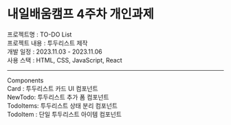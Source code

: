 # 내일배움캠프 4주차 개인과제
프로젝트명 : TO-DO List<br/>
프로젝트 내용 : 투두리스트 제작<br/>
개발 일정 : 2023.11.03 - 2023.11.06<br/>
사용 스택 : HTML, CSS, JavaScript, React<br/>
<hr/>

Components<br/>
Card : 투두리스트 카드 UI 컴포넌트<br/>
NewTodo: 투두리스트 추가 폼 컴포넌트<br/>
TodoItems: 투두리스트 상태 분리 컴포넌트<br/>
TodoItem : 단일 투두리스트 아이템 컴포넌트<br/>